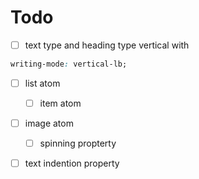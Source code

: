 # Todo

- [ ] text type and heading type vertical with

```css
writing-mode: vertical-lb;
```

- [ ] list atom

  - [ ] item atom

- [ ] image atom

  - [ ] spinning propterty

- [ ] text indention property
